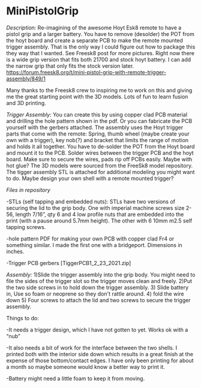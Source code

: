 # MiniPistolGrip

*Description:* Re-imagining of the awesome Hoyt Esk8 remote to have a pistol grip and a larger battery.  You have to remove (desolder) the POT from the hoyt board and create a separate PCB to make the remote mounted trigger assembly. That is the only way I could figure out how to package this they way that I wanted.  See Freesk8 post for more pictures. Right now there is a wide grip version that fits both 21700 and stock hoyt battery. I can add the narrow grip that only fits the stock version later. 
https://forum.freesk8.org/t/mini-pistol-grip-with-remote-trigger-assembly/849/1

Many thanks to the Freesk8 crew to inspiring me to work on this and giving me the great starting point with the 3D models. Lots of fun to learn fusion and 3D printing. 

*Trigger Assembly:*  You can create this by using copper clad PCB material and drilling the hole pattern shown in the pdf. Or you can fabricate the PCB yourself with the gerbers attached.  The assembly uses the Hoyt trigger parts that come with the remote:  Spring, thumb wheel (maybe create your own with a trigger), key nob(?) and bracket that limits the range of motion and holds it all together. You have to de-solder the POT from the Hoyt board and mount it to the PCB.  Solder wires between the trigger PCB and the hoyt board.  Make sure to secure the wires, pads rip off PCBs easily. Maybe with hot glue?  The 3D models were sourced from the FreeSk8 model repository. The tigger assembly STL is attached for additional modeling you might want to do.  Maybe design your own shell with a remote mounted trigger?  

*Files in repository* 

-STLs (self tapping and embedded nuts): STLs have two versions of securing the lid to the grip body.  One with imperial machine screws size 2-56, length 7/16”, qty 6 and 4 low profile nuts that are embedded into the print (with a pause around 5.7mm height).  The other with 6 10mm m2.5 self tapping screws. 

-hole pattern PDF for making your own PCB with copper clad Fr4 or something similar.  I made the first one with a bridgeport.  Dimensions in inches.

-Trigger PCB gerbers [TiggerPCB1_2_23_2021.zip]

 

*Assembly:* 
1)Slide the trigger assembly into the grip body. You might need to file the sides of the trigger slot so the trigger moves clean and freely.
2)Put the two side screws in to hold down the trigger assembly. 
3) Slide battery in, Use so foam or neoprene so they don't rattle around. 
4) fold the wire down
5) Four screws to attach the lid and two screws to secure the trigger assembly.  



 

Things to do:

-It needs a trigger design, which I have not gotten to yet. Works ok with a “nub”

-It also needs a bit of work for the interface between the two shells. I printed both with the interior side down which results in a great finish at the expense of those bottom/contact edges. I have only been printing for about a month so maybe someone would know a better way to print it.

-Battery might need a little foam to keep it from moving.


